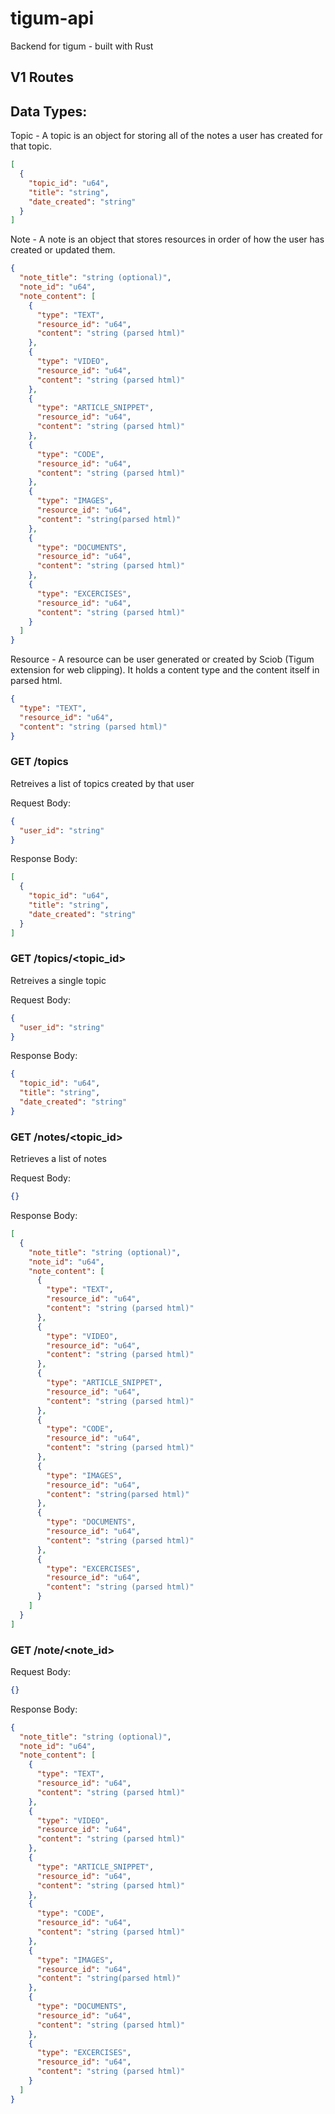 # tigum-api

Backend for tigum - built with Rust

## V1 Routes

## Data Types:

Topic - A topic is an object for storing all of the notes a user has created for that topic.

```json
[
  {
    "topic_id": "u64",
    "title": "string",
    "date_created": "string"
  }
]
```

Note - A note is an object that stores resources in order of how the user has created or updated them.

```json
{
  "note_title": "string (optional)",
  "note_id": "u64",
  "note_content": [
    {
      "type": "TEXT",
      "resource_id": "u64",
      "content": "string (parsed html)"
    },
    {
      "type": "VIDEO",
      "resource_id": "u64",
      "content": "string (parsed html)"
    },
    {
      "type": "ARTICLE_SNIPPET",
      "resource_id": "u64",
      "content": "string (parsed html)"
    },
    {
      "type": "CODE",
      "resource_id": "u64",
      "content": "string (parsed html)"
    },
    {
      "type": "IMAGES",
      "resource_id": "u64",
      "content": "string(parsed html)"
    },
    {
      "type": "DOCUMENTS",
      "resource_id": "u64",
      "content": "string (parsed html)"
    },
    {
      "type": "EXCERCISES",
      "resource_id": "u64",
      "content": "string (parsed html)"
    }
  ]
}
```

Resource - A resource can be user generated or created by Sciob (Tigum extension for web clipping). It holds a content type and the content itself in parsed html.

```json
{
  "type": "TEXT",
  "resource_id": "u64",
  "content": "string (parsed html)"
}
```

### GET /topics

Retreives a list of topics created by that user

Request Body:

```json
{
  "user_id": "string"
}
```

Response Body:

```json
[
  {
    "topic_id": "u64",
    "title": "string",
    "date_created": "string"
  }
]
```

### GET /topics/<topic_id>

Retreives a single topic

Request Body:

```json
{
  "user_id": "string"
}
```

Response Body:

```json
{
  "topic_id": "u64",
  "title": "string",
  "date_created": "string"
}
```

### GET /notes/<topic_id>

Retrieves a list of notes

Request Body:

```json
{}
```

Response Body:

```json
[
  {
    "note_title": "string (optional)",
    "note_id": "u64",
    "note_content": [
      {
        "type": "TEXT",
        "resource_id": "u64",
        "content": "string (parsed html)"
      },
      {
        "type": "VIDEO",
        "resource_id": "u64",
        "content": "string (parsed html)"
      },
      {
        "type": "ARTICLE_SNIPPET",
        "resource_id": "u64",
        "content": "string (parsed html)"
      },
      {
        "type": "CODE",
        "resource_id": "u64",
        "content": "string (parsed html)"
      },
      {
        "type": "IMAGES",
        "resource_id": "u64",
        "content": "string(parsed html)"
      },
      {
        "type": "DOCUMENTS",
        "resource_id": "u64",
        "content": "string (parsed html)"
      },
      {
        "type": "EXCERCISES",
        "resource_id": "u64",
        "content": "string (parsed html)"
      }
    ]
  }
]
```

### GET /note/<note_id>

Request Body:

```json
{}
```

Response Body:

```json
{
  "note_title": "string (optional)",
  "note_id": "u64",
  "note_content": [
    {
      "type": "TEXT",
      "resource_id": "u64",
      "content": "string (parsed html)"
    },
    {
      "type": "VIDEO",
      "resource_id": "u64",
      "content": "string (parsed html)"
    },
    {
      "type": "ARTICLE_SNIPPET",
      "resource_id": "u64",
      "content": "string (parsed html)"
    },
    {
      "type": "CODE",
      "resource_id": "u64",
      "content": "string (parsed html)"
    },
    {
      "type": "IMAGES",
      "resource_id": "u64",
      "content": "string(parsed html)"
    },
    {
      "type": "DOCUMENTS",
      "resource_id": "u64",
      "content": "string (parsed html)"
    },
    {
      "type": "EXCERCISES",
      "resource_id": "u64",
      "content": "string (parsed html)"
    }
  ]
}
```

